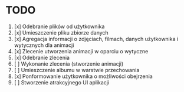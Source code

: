 # TODO

1. [x] Odebranie plików od użytkownika
1. [x] Umieszczenie pliku zbiorze danych
1. [x] Agregacja informacji o zdjęciach, filmach, danych użytkownika i wytycznych dla animacji
1. [x] Zlecenie utworzenia animacji w oparciu o wytyczne
1. [x] Odebranie zlecenia
1. [ ] Wykonanie zlecenia (stworzenie animacji)
1. [ ] Umieszczenie albumu w warstwie przechowania
1. [x] Ponformowanie użytkownika o możliwości obejrzenia
1. [ ] Stworzenie atrakcyjnego UI aplikacji 